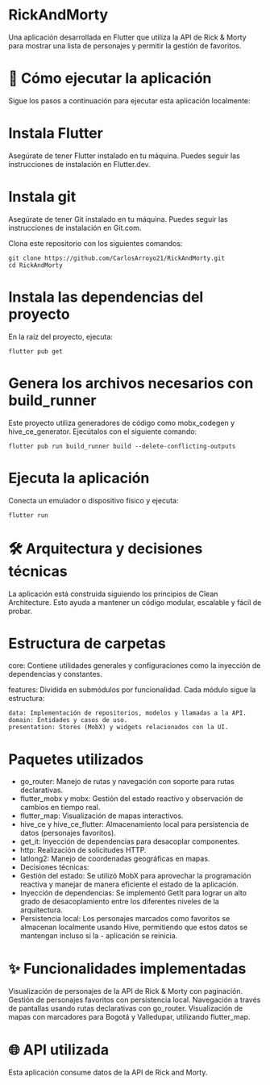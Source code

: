 # RickAndMorty
Una aplicación desarrollada en Flutter que utiliza la API de Rick & Morty para mostrar una lista de personajes y permitir la gestión de favoritos.

# 🚀 Cómo ejecutar la aplicación
Sigue los pasos a continuación para ejecutar esta aplicación localmente:

# Instala Flutter 
Asegúrate de tener Flutter instalado en tu máquina. Puedes seguir las instrucciones de instalación en Flutter.dev.

# Instala git
Asegúrate de tener Git instalado en tu máquina. Puedes seguir las instrucciones de instalación en Git.com.

Clona este repositorio con los siguientes comandos:

    git clone https://github.com/CarlosArroyo21/RickAndMorty.git
    cd RickAndMorty


# Instala las dependencias del proyecto
En la raíz del proyecto, ejecuta:

    flutter pub get

# Genera los archivos necesarios con build_runner
Este proyecto utiliza generadores de código como mobx_codegen y hive_ce_generator. Ejecútalos con el siguiente comando:

    flutter pub run build_runner build --delete-conflicting-outputs

# Ejecuta la aplicación
Conecta un emulador o dispositivo físico y ejecuta:

    flutter run

# 🛠️ Arquitectura y decisiones técnicas
La aplicación está construida siguiendo los principios de Clean Architecture. 
Esto ayuda a mantener un código modular, escalable y fácil de probar.

# Estructura de carpetas

core: Contiene utilidades generales y configuraciones como la inyección de dependencias y constantes.

features: Dividida en submódulos por funcionalidad. Cada módulo sigue la estructura:

    data: Implementación de repositorios, modelos y llamadas a la API.
    domain: Entidades y casos de uso.
    presentation: Stores (MobX) y widgets relacionados con la UI.

# Paquetes utilizados
- go_router: Manejo de rutas y navegación con soporte para rutas declarativas.
- flutter_mobx y mobx: Gestión del estado reactivo y observación de cambios en tiempo real.
- flutter_map: Visualización de mapas interactivos.
- hive_ce y hive_ce_flutter: Almacenamiento local para persistencia de datos (personajes favoritos).
- get_it: Inyección de dependencias para desacoplar componentes.
- http: Realización de solicitudes HTTP.
- latlong2: Manejo de coordenadas geográficas en mapas.
- Decisiones técnicas:
- Gestión del estado: Se utilizó MobX para aprovechar la programación reactiva y manejar de manera eficiente el estado de la aplicación.
- Inyección de dependencias: Se implementó GetIt para lograr un alto grado de desacoplamiento entre los diferentes niveles de la arquitectura.
- Persistencia local: Los personajes marcados como favoritos se almacenan localmente usando Hive, permitiendo que estos datos se mantengan incluso si la - aplicación se reinicia.

# ✨ Funcionalidades implementadas
Visualización de personajes de la API de Rick & Morty con paginación.
Gestión de personajes favoritos con persistencia local.
Navegación a través de pantallas usando rutas declarativas con go_router.
Visualización de mapas con marcadores para Bogotá y Valledupar, utilizando flutter_map.

# 🌐 API utilizada
Esta aplicación consume datos de la API de Rick and Morty.
